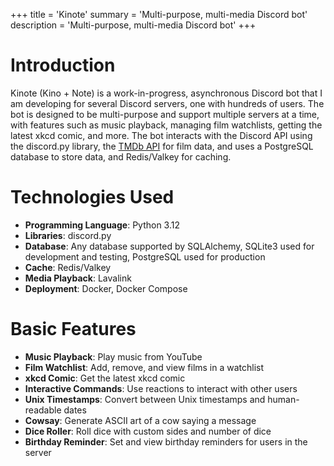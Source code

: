 +++
title = 'Kinote'
summary = 'Multi-purpose, multi-media Discord bot'
description = 'Multi-purpose, multi-media Discord bot'
+++

# Introduction

Kinote (Kino + Note) is a work-in-progress, asynchronous Discord bot that I am developing for several Discord servers, one with hundreds of users. The bot is designed to be multi-purpose and support multiple servers at a time, with features such as music playback, managing film watchlists, getting the latest xkcd comic, and more. The bot interacts with the Discord API using the discord.py library, the [TMDb API](https://www.themoviedb.org/?language=en-GB) for film data, and uses a PostgreSQL database to store data, and Redis/Valkey for caching.

# Technologies Used

- **Programming Language**: Python 3.12
- **Libraries**: discord.py
- **Database**: Any database supported by SQLAlchemy, SQLite3 used for development and testing, PostgreSQL used for production
- **Cache**: Redis/Valkey
- **Media Playback**: Lavalink
- **Deployment**: Docker, Docker Compose

# Basic Features

- **Music Playback**: Play music from YouTube
- **Film Watchlist**: Add, remove, and view films in a watchlist
- **xkcd Comic**: Get the latest xkcd comic
- **Interactive Commands**: Use reactions to interact with other users
- **Unix Timestamps**: Convert between Unix timestamps and human-readable dates
- **Cowsay**: Generate ASCII art of a cow saying a message
- **Dice Roller**: Roll dice with custom sides and number of dice
- **Birthday Reminder**: Set and view birthday reminders for users in the server